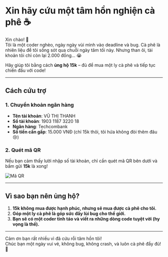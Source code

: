 # Xin hãy cứu một tâm hồn nghiện cà phê ☕️

Xin chào! 👋  
Tôi là một coder nghèo, ngày ngày vùi mình vào deadline và bug. Cà phê là nhiên liệu để tôi sống sót qua chuỗi ngày tăm tối này. Nhưng than ôi, tài khoản tôi chỉ còn lại 2.000 đồng... 😭  

Hãy giúp tôi bằng cách **ủng hộ 15k** – đủ để mua một ly cà phê và tiếp tục chiến đấu với code!  

---

## Cách cứu trợ

### 1. Chuyển khoản ngân hàng  
- **Tên tài khoản**: VŨ THỊ THANH  
- **Số tài khoản**: 1903 1187 3220 18  
- **Ngân hàng**: Techcombank  
- **Số tiền cần gấp**: 15.000 VNĐ (chỉ 15k thôi, tôi hứa không đòi thêm đâu 😢)  

### 2. Quét mã QR  
Nếu bạn cảm thấy lười nhập số tài khoản, chỉ cần quét mã QR bên dưới và bấm gửi **15k** là xong!  

![Mã QR](https://dumv.tech/wp-content/uploads/2024/11/ed72aba2ca4713194a56.jpg)  

---

## Vì sao bạn nên ủng hộ?

1. **15k không mua được hạnh phúc, nhưng sẽ mua được cà phê cho tôi.**  
2. **Góp một ly cà phê là góp sức đẩy lùi bug cho thế giới.**  
3. **Bạn sẽ có một coder tỉnh táo và viết ra những dòng code tuyệt vời (hy vọng là thế).**  

---

Cảm ơn bạn rất nhiều vì đã cứu rỗi tâm hồn tôi!  
Chúc bạn một ngày vui vẻ, không bug, không crash, và luôn cà phê đầy đủ! 🙌  
